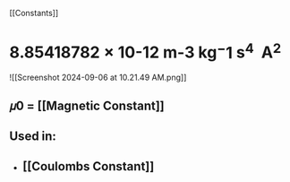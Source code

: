 [[Constants]]
# 8.85418782 × 10-12 m-3 kg$^-1$ s$^4$  A$^2$

![[Screenshot 2024-09-06 at 10.21.49 AM.png]]
## 𝜇0 = [[Magnetic Constant]]
## Used in:
- ## [[Coulombs Constant]]


